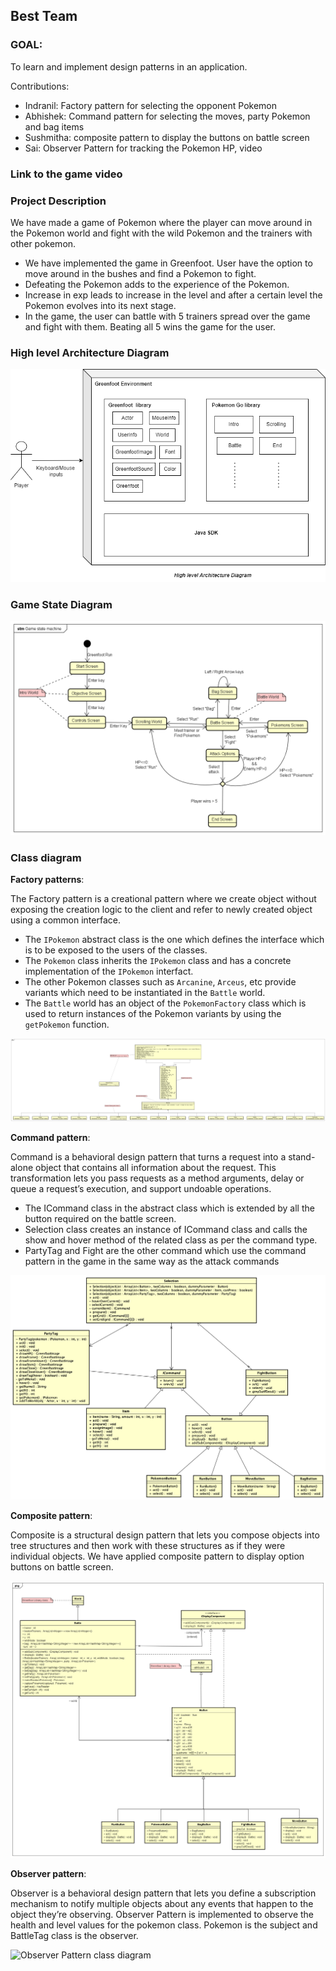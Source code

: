 ## Best Team

### GOAL:

To learn and implement design patterns in an application.

Contributions:

* Indranil: Factory pattern for selecting the opponent Pokemon
* Abhishek: Command pattern for selecting the moves, party Pokemon and bag items
* Sushmitha: composite pattern to display the buttons on battle screen
* Sai: Observer Pattern for tracking the Pokemon HP, video


### Link to the game video

### Project Description

We have made a game of Pokemon where the player can move around in the Pokemon world and fight with the wild Pokemon and the trainers with other pokemon.

* We have implemented the game in Greenfoot. User have the option to move around in the bushes and find a Pokemon to fight.
* Defeating the Pokemon adds to the experience of the Pokemon.
* Increase in exp leads to increase in the level and after a certain level the Pokemon evolves into its next stage.
* In the game, the user can battle with 5 trainers spread over the game and fight with them. Beating all 5 wins the game for the user.
### High level Architecture Diagram
<img src="https://github.com/nguyensjsu/fa22-202-best-team/blob/64292391ca255863de7481e06b10e0c46e3dae84/High%20level%20Architecture%20diagram.png" />

### Game State Diagram
<img src="https://github.com/nguyensjsu/fa22-202-best-team/blob/abfaa39c36cd704e8122477bcb0ff1cad4ca4c99/Game%20state%20machine.png" />

### Class diagram

**Factory patterns**:

The Factory pattern is a creational pattern where we create object without exposing the creation logic to the client and refer to newly created object using a common interface.

* The `IPokemon` abstract class is the one which defines the interface which is to be exposed to the users of the classes.
* The `Pokemon` class inherits the `IPokemon` class and has a concrete implementation of the `IPokemon` interfact.
* The other Pokemon classes such as `Arcanine`, `Arceus`, etc provide variants which need to be instantiated in the `Battle` world.
* The `Battle` world has an object of the `PokemonFactory` class which is used to return instances of the Pokemon variants by using the `getPokemon` function.

![Factory pattern class diagram](factory_class_diagram.png)

**Command pattern**:

Command is a behavioral design pattern that turns a request into a stand-alone object that contains all information about the request. This transformation lets you pass requests as a method arguments, delay or queue a request’s execution, and support undoable operations.

* The ICommand class in the abstract class which is extended by all the button required on the battle screen.
* Selection class creates an instance of ICommand class and calls the show and hover method of the related class as per the command type.
* PartyTag and Fight are the other command which use the command pattern in the game in the same way as the attack commands

![command_pattern_class_diagram](command_pattern_class_diagram.png)

**Composite pattern**:

Composite is a structural design pattern that lets you compose objects into tree structures and then work with these structures as if they were individual objects.
We have applied composite pattern to display option buttons on battle screen.

<img src="https://github.com/nguyensjsu/fa22-202-best-team/blob/03409314af58aa9b9af4285109b082e36463913d/Composite%20pattern%20Class%20diagram.png" />

**Observer pattern**:

Observer is a behavioral design pattern that lets you define a subscription mechanism to notify multiple objects about any events that happen to the object they’re observing. Observer Pattern is implemented to observe the health and level values for the pokemon class. Pokemon is the subject and BattleTag class is the observer.

![Observer Pattern class diagram](https://user-images.githubusercontent.com/42314923/205478489-8c9c364f-5473-4676-beff-341f5dd2e767.png)


